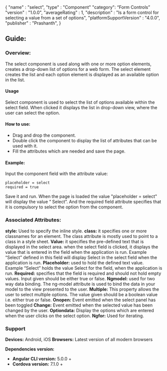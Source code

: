 {
"name" : "select",
"type" : "Component"
"category": “Form Controls”
"version" : "1.0.0",
"averageRating" : 1,
"description" : "Is a form control for selecting a value from a set of options",
"platformSupportVersion" : "4.0.0",
"publisher" : "Prashanth",
}

## Guide: 
### Overview: 
The select component is used along with one or more option elements, creates a drop-down list of options for a web form. The select element creates the list and each option element is displayed as an available option in the list.

#### Usage
Select component is used to select the list of options available within the select field. When clicked it displays the list in drop-down view, where the user can select the option.

#### How to use:   
- Drag and drop the component. 
- Double click the component to display the list of attributes that can be used with it.
- Fill the attributes which are needed and save the page.

#### Example: 
Input the component field with the attribute value:
``` 
placeholder = select
required = true
```
Save it and run.
When the page is loaded the value "placeholder = select" will display the value “ Select”. And the required field attribute specifies that it is compulsory to select the option from the component.

### Associated Attributes:
**style:** Used to specify the inline style.
**class:** it specifies one or more classnames for an element. The class attribute is mostly used to point to a class in a style sheet.
**Value:** it specifies the pre-defined text that is displayed in the select area. when the select field is clicked, it displays the value that is entered in the field when the application is run. Example “Select” defined in this field will display Select in the select field when the application is run.
**Placeholder:** used to hold the defined text value. Example “Select” holds the value Select for the field, when the application is run.
**Required:** specifies that the field is required and should not hold empty values. Input given should be either true or false.
**Ngmodel:** used for two way data binding. The ng-model attribute is used to bind the data in your model to the view presented to the user.
**Multiple:** This property allows the user to select multiple options. The value given should be a boolean value i.e. either true or false. 
**Onopen:** Event emitted when the select panel has been toggled
**Change:** Event emitted when the selected value has been changed by the user.
**Optiondata:** Display the options which are entered when the user clicks on the select option.
**Ngfor:** Used for iterating.

### Support 
**Devices:** Android, iOS
**Browsers:** Latest version of all modern browsers

**Dependencies version:**
- **Angular CLI version:** 5.0.0 + 
- **Cordova version:** 7.1.0 +

